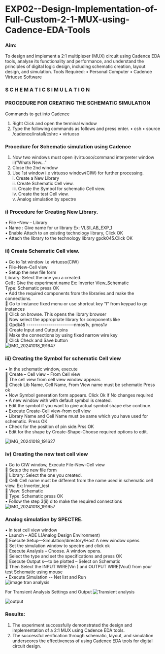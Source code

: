 # EXP02--Design-Implementation-of-Full-Custom-2-1-MUX-using-Cadence-EDA-Tools

### Aim:
To design and implement a 2:1 multiplexer (MUX) circuit using Cadence EDA tools, analyse its functionality and performance, and understand the principles of digital logic design, including schematic creation, layout design, and simulation.
Tools Required:
•	Personal Computer
•	Cadence Virtuoso Software

### S C H E M A T I C S I M U L A T I O N
### PROCEDURE FOR CREATING THE SCHEMATIC SIMULATION
Commands to get into Cadence
1.	Right Click and open the terminal window
2.	Type the following commands as follows and press enter.
•	csh
•	source /cadence/install/cshrc
•	virtuoso 
### Procedure for Schematic simulation using Cadence

1.	Now two windows must open i)virtuoso/command interpreter window ii)”Whats New…”<br>
2.	Close the 2nd window<br>
3.	Use 1st window i.e virtuoso window(CIW) for further processing.<br>
i.	Create a New Library<br>
ii.	Create Schematic Cell view.<br>
iii.	Create the Symbol for schematic Cell view.<br>
iv.	Create the test Cell view.<br>
v.	Analog simulation by spectre<br>


### i)	Procedure for Creating New Library.<br>
•	File –New – Library<br>
•	Name : Give name for ur library Ex: VLSILAB_EXP_1<br>
•	Enable Attach to an existing technology library, Click OK<br>
•	Attach the library to the technology library gpdk045.Click OK<br>
### ii)	Create Schematic Cell view.<br>
•	Go to 1st window i.e virtuoso(CIW)<br>
•	File-New-Cell view<br>
•	Setup the new file form<br>
	  Library: Select the one you a created.<br>
	  Cell : Give the experiment name Ex: Inverter View_Schematic<br>
	  Type: Schematic press OK<br>
•	Add the required components from the libraries and make the connections.<br>
	Go to instance fixed menu or use shortcut key “I” from keypad to go instances<br>
	Click on browse. This opens the library browser<br>
	Now select the appropriate library for components like <br>
	Gpdk45 ------------------------nmos1v,  pmos1v<br>
	Create Input and Output pins<br>
	Make the connections by using fixed narrow wire key<br>
	Click Check and Save button<br>
![IMG_20241018_191647](https://github.com/user-attachments/assets/5315d6b0-a69d-43c1-9d0c-0985c6c4977b)


 
### iii)	Creating the Symbol for schematic Cell view
•	In the schematic window, execute<br>
	Create – Cell view – From Cell view<br>
	The cell view from cell view window appears<br>
	Check Lib Name, Cell Name, From View name must be schematic Press ok<br>
•	Now Symbol generation form appears. Click Ok If No changes required<br>
•	A new window with with default symbol is created.<br>
•	Edit the symbol if you want to give actual symbol shape else continue.<br>
•	Execute Create-Cell view-from cell view<br>
•	Library Name and Cell Name must be same which you have used for schematic. Press OK<br>
•	Check for the position of pin side.Prss OK<br>
•	Edit for the shape by Create-Shape-Choose required options to edit.<br>

![IMG_20241018_191627](https://github.com/user-attachments/assets/807b158a-f033-4e12-8477-447ce7d924dd)


### iv)	Creating the new test cell view
•	Go to CIW window, Execute File-New-Cell view<br>
	Setup the new file form<br>
	Library: Select the one you created.<br>
	Cell: Cell name must be different from the name used in schematic cell view. Ex: Inverter_test<br>
	View: Schematic<br>
	Type: Schematic press OK<br>
•	Follow the step 3(ii) d to make the required connections<br>
![IMG_20241018_191657](https://github.com/user-attachments/assets/6ba2d02e-1a59-4db9-b733-240e4cd756e6)

### Analog simulation by SPECTRE.
•	In test cell view window<br>
•	Launch – ADE L(Analog Design Environment)<br>
	Execute Setup—Simulation/directory/Host A new window opens<br>
	Set the simulation window to spectre and click ok<br>
	Execute Analysis – Choose. A window opens.<br>
	Select the type and set the specifications and press OK<br>
	Execute Output s—to be plotted – Select on Schematic<br>
	Then Select the INPUT WIRE(Vin ) and OUTPUT WIRE(Vout) from your test Schematic using mouse<br>
•	Execute Simulation -- Net list and Run<br>
![image tran analysis](https://github.com/user-attachments/assets/05c563bd-e84a-4173-82e5-355f19df1276)

For Transient Analysis Settings and Output
![Transient analysis](https://github.com/user-attachments/assets/bae51070-8f75-416f-b85a-00da3d7dcf3f)

![output](https://github.com/user-attachments/assets/7fa60fa5-2fe4-49c8-8e43-977b71ee9773)



 

### Results:
1.	The experiment successfully demonstrated the design and implementation of a 2:1 MUX using Cadence EDA tools. 
2.	The successful verification through schematic, layout, and simulation underscores the effectiveness of using Cadence EDA tools for digital circuit design.
